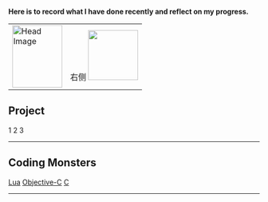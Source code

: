 **Here is to record what I have done recently and reflect on my progress.**


<html>
    <table style="margin-left: auto; margin-right: auto;">
        <tr>
            <td>
                <!--左侧内容-->
                <img src="https://drive.google.com/file/d/1ALMLSPNppXYXi0efR6OOJSZ3_ARzHgMW/view?usp=sharing" alt="Head Image" width="100" height="125" />
            </td>
            <td>
                <!--右侧内容-->
                右侧
                <img src="https://i-blog.csdnimg.cn/blog_migrate/53d6a8da336371bcfc206829506d29dd.jpeg" width=100 height=100>
            </td>
        </tr>
    </table>
</html>

## Project
1
2
3

- - -
## Coding Monsters

[Lua](https://hackmd.io/@RFmjxcNAR4qh4i-ie-w4RA/Sk__ne9Sgl)
[Objective-C](https://hackmd.io/@RFmjxcNAR4qh4i-ie-w4RA/r1qreZcSgx)
[C](https://hackmd.io/@RFmjxcNAR4qh4i-ie-w4RA/HJ2UeW5rle)

- - -
